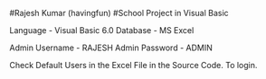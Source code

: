 #Rajesh Kumar (havingfun)
#School Project in Visual Basic

Language - Visual Basic 6.0
Database - MS Excel

Admin Username - RAJESH
Admin Password - ADMIN

Check Default Users in the Excel File in the Source Code. To login.
